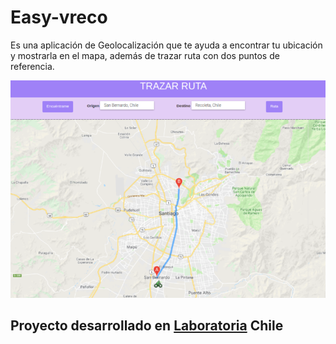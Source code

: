 # Easy-vreco

Es una aplicación de Geolocalización que te ayuda a encontrar tu ubicación y mostrarla en el mapa, además de trazar ruta con dos puntos de referencia.

![demo](images/ruta.png)

## Proyecto desarrollado en [Laboratoria](http://laboratoria.la) Chile


